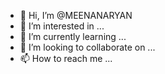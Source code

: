 - 👋 Hi, I’m @MEENANARYAN
- 👀 I’m interested in ...
- 🌱 I’m currently learning ...
- 💞️ I’m looking to collaborate on ...
- 📫 How to reach me ...

<!---
MEENANARYAN/MEENANARYAN is a ✨ special ✨ repository because its `README.md` (this file) appears on your GitHub profile.
You can click the Preview link to take a look at your changes.
--->
